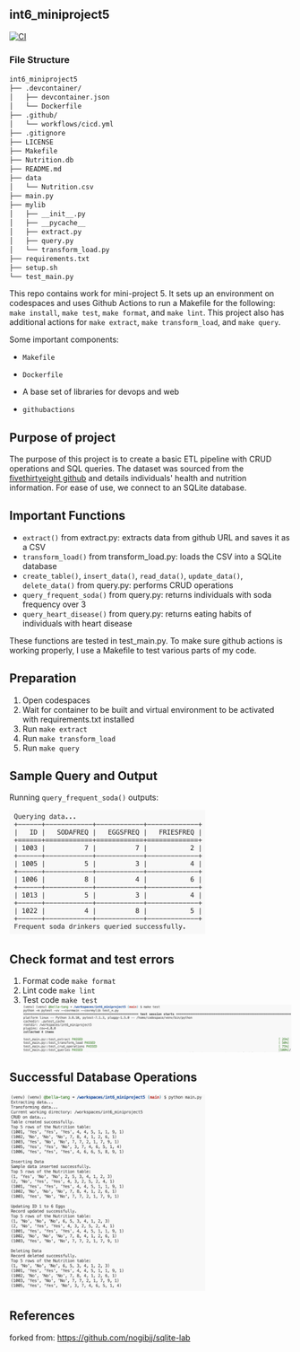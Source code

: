 ## int6_miniproject5
[![CI](https://github.com/nogibjj/int6_miniproject5/actions/workflows/cicd.yml/badge.svg)](https://github.com/nogibjj/int6_miniproject5/actions/workflows/cicd.yml)
### File Structure
```
int6_miniproject5
├── .devcontainer/
│   ├── devcontainer.json
│   └── Dockerfile
├── .github/
│   └── workflows/cicd.yml
├── .gitignore
├── LICENSE
├── Makefile
├── Nutrition.db
├── README.md
├── data
│   └── Nutrition.csv
├── main.py
├── mylib
│   ├── __init__.py
│   ├── __pycache__
│   ├── extract.py
│   ├── query.py
│   └── transform_load.py
├── requirements.txt
├── setup.sh
└── test_main.py
```
This repo contains work for mini-project 5. It sets up an environment on codespaces and uses Github Actions to run a Makefile for the following: `make install`, `make test`, `make format`, and `make lint`. This project also has additional actions for `make extract`, `make transform_load`, and `make query`.

Some important components:

* `Makefile`

* `Dockerfile`

* A base set of libraries for devops and web

* `githubactions` 

## Purpose of project
The purpose of this project is to create a basic ETL pipeline with CRUD operations and SQL queries. The dataset was sourced from the [fivethirtyeight github](https://github.com/fivethirtyeight/data/blob/master/nutrition-studies/raw_anonymized_data.csv) and details individuals' health and nutrition information. For ease of use, we connect to an SQLite database.

## Important Functions
* `extract()` from extract.py: extracts data from github URL and saves it as a CSV
* `transform_load()` from transform_load.py: loads the CSV into a SQLite database
* `create_table()`, `insert_data()`, `read_data()`, `update_data()`, `delete_data()` from query.py: performs CRUD operations
* `query_frequent_soda()` from query.py: returns individuals with soda frequency over 3
* `query_heart_disease()` from query.py: returns eating habits of individuals with heart disease

These functions are tested in test_main.py. To make sure github actions is working properly, I use a Makefile to test various parts of my code.

## Preparation
1. Open codespaces 
2. Wait for container to be built and virtual environment to be activated with requirements.txt installed 
3. Run `make extract`
4. Run `make transform_load`
4. Run `make query`

## Sample Query and Output
Running `query_frequent_soda()` outputs:

<img src="soda_output.png" alt="Soda Query Output" width="350"/>


## Check format and test errors 
1. Format code `make format`
2. Lint code `make lint`
3. Test code `make test`
![Passing test cases image](pass_test.png)

## Successful Database Operations
<img src="output_log.png" alt="DB op log" width="350"/>

## References 
forked from: https://github.com/nogibjj/sqlite-lab
